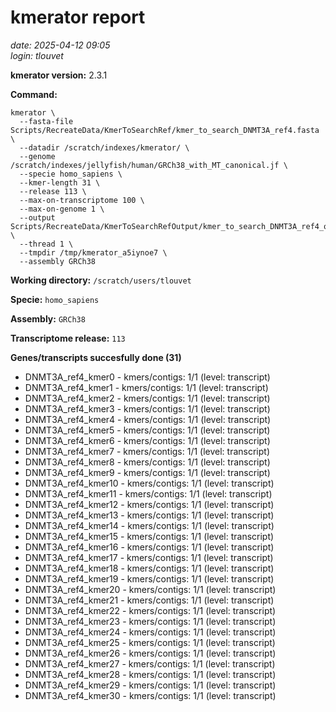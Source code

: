 # kmerator report
*date: 2025-04-12 09:05*  
*login: tlouvet*

**kmerator version:** 2.3.1

**Command:**

```
kmerator \
  --fasta-file Scripts/RecreateData/KmerToSearchRef/kmer_to_search_DNMT3A_ref4.fasta \
  --datadir /scratch/indexes/kmerator/ \
  --genome /scratch/indexes/jellyfish/human/GRCh38_with_MT_canonical.jf \
  --specie homo_sapiens \
  --kmer-length 31 \
  --release 113 \
  --max-on-transcriptome 100 \
  --max-on-genome 1 \
  --output Scripts/RecreateData/KmerToSearchRefOutput/kmer_to_search_DNMT3A_ref4_output \
  --thread 1 \
  --tmpdir /tmp/kmerator_a5iynoe7 \
  --assembly GRCh38
```

**Working directory:** `/scratch/users/tlouvet`

**Specie:** `homo_sapiens`

**Assembly:** `GRCh38`

**Transcriptome release:** `113`

**Genes/transcripts succesfully done (31)**

- DNMT3A_ref4_kmer0 - kmers/contigs: 1/1 (level: transcript)
- DNMT3A_ref4_kmer1 - kmers/contigs: 1/1 (level: transcript)
- DNMT3A_ref4_kmer2 - kmers/contigs: 1/1 (level: transcript)
- DNMT3A_ref4_kmer3 - kmers/contigs: 1/1 (level: transcript)
- DNMT3A_ref4_kmer4 - kmers/contigs: 1/1 (level: transcript)
- DNMT3A_ref4_kmer5 - kmers/contigs: 1/1 (level: transcript)
- DNMT3A_ref4_kmer6 - kmers/contigs: 1/1 (level: transcript)
- DNMT3A_ref4_kmer7 - kmers/contigs: 1/1 (level: transcript)
- DNMT3A_ref4_kmer8 - kmers/contigs: 1/1 (level: transcript)
- DNMT3A_ref4_kmer9 - kmers/contigs: 1/1 (level: transcript)
- DNMT3A_ref4_kmer10 - kmers/contigs: 1/1 (level: transcript)
- DNMT3A_ref4_kmer11 - kmers/contigs: 1/1 (level: transcript)
- DNMT3A_ref4_kmer12 - kmers/contigs: 1/1 (level: transcript)
- DNMT3A_ref4_kmer13 - kmers/contigs: 1/1 (level: transcript)
- DNMT3A_ref4_kmer14 - kmers/contigs: 1/1 (level: transcript)
- DNMT3A_ref4_kmer15 - kmers/contigs: 1/1 (level: transcript)
- DNMT3A_ref4_kmer16 - kmers/contigs: 1/1 (level: transcript)
- DNMT3A_ref4_kmer17 - kmers/contigs: 1/1 (level: transcript)
- DNMT3A_ref4_kmer18 - kmers/contigs: 1/1 (level: transcript)
- DNMT3A_ref4_kmer19 - kmers/contigs: 1/1 (level: transcript)
- DNMT3A_ref4_kmer20 - kmers/contigs: 1/1 (level: transcript)
- DNMT3A_ref4_kmer21 - kmers/contigs: 1/1 (level: transcript)
- DNMT3A_ref4_kmer22 - kmers/contigs: 1/1 (level: transcript)
- DNMT3A_ref4_kmer23 - kmers/contigs: 1/1 (level: transcript)
- DNMT3A_ref4_kmer24 - kmers/contigs: 1/1 (level: transcript)
- DNMT3A_ref4_kmer25 - kmers/contigs: 1/1 (level: transcript)
- DNMT3A_ref4_kmer26 - kmers/contigs: 1/1 (level: transcript)
- DNMT3A_ref4_kmer27 - kmers/contigs: 1/1 (level: transcript)
- DNMT3A_ref4_kmer28 - kmers/contigs: 1/1 (level: transcript)
- DNMT3A_ref4_kmer29 - kmers/contigs: 1/1 (level: transcript)
- DNMT3A_ref4_kmer30 - kmers/contigs: 1/1 (level: transcript)
